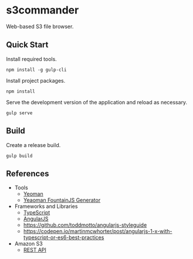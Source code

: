 # s3commander

Web-based S3 file browser.

## Quick Start

Install required tools.

```
npm install -g gulp-cli
```

Install project packages.

```
npm install
```

Serve the development version of the application and reload as necessary.

```
gulp serve
```

## Build

Create a release build.

```
gulp build
```

## References

* Tools
  * [Yeoman](http://yeoman.io/)
  * [Yeaoman FountainJS Generator](http://fountainjs.io/)
* Frameworks and Libraries
  * [TypeScript](https://www.typescriptlang.org)
  * [AngularJS](https://angularjs.org/)
  * https://github.com/toddmotto/angularjs-styleguide
  * https://codepen.io/martinmcwhorter/post/angularjs-1-x-with-typescript-or-es6-best-practices
* Amazon S3
  * [REST API](https://docs.aws.amazon.com/AmazonS3/latest/API/Welcome.html)
